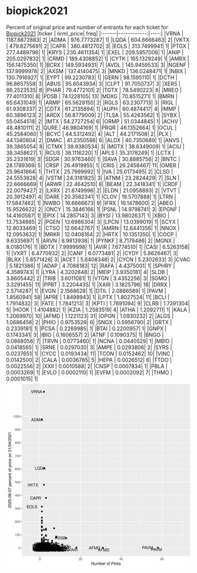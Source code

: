 # biopick2021
Percent of original price and number of entrants for each ticket for [Biopick2021](https://twitter.com/hashtag/Biopick2021)
|ticker |   nrml_price| freq|
|:------|------------:|----:|
|VRNA   | 1187.8872883|    2|
|ADMA   |  976.7773287|    1|
|LQDA   |  604.6666463|    2|
|VKTX   |  479.8275691|    2|
|CAPR   |  380.4812702|    3|
|EOLS   |  313.7499941|    1|
|PTGX   |  277.4489796|    1|
|KRYS   |  230.4611354|    1|
|EXEL   |  209.5957006|    1|
|ANIP   |  205.0297832|    1|
|CRMD   |  189.4308852|    1|
|CYTK   |  165.1329249|    1|
|AMRX   |  156.1475350|    1|
|BCRX   |  149.5934931|    7|
|AVDL   |  145.9459533|    3|
|NGENF  |  137.9999978|    2|
|AXSM   |  137.4140475|    3|
|MNKD   |  136.0248471|    1|
|NBIX   |  130.7916927|    1|
|EYPT   |   99.2230783|    1|
|GERN   |   98.1595110|    1|
|DCTH   |   96.8657558|    3|
|ABUS   |   95.6043934|    3|
|CLPT   |   91.7050737|    3|
|XERS   |   86.2523535|    8|
|PHAR   |   79.4772101|    2|
|TGTX   |   78.5490223|    8|
|MREO   |   77.4011310|    8|
|PDSB   |   74.1228105|   13|
|MDXG   |   70.8515271|    1|
|BMRN   |   65.6431049|    1|
|ARMP   |   65.5629150|    2|
|RGLS   |   63.2307713|    3|
|RIGL   |   61.9308337|    2|
|CDTX   |   61.2135894|    1|
|AUPH   |   60.4874417|    4|
|IMMP   |   60.3896123|    2|
|ARDX   |   56.8779009|    2|
|TLSA   |   55.4263562|    1|
|SYBX   |   55.0454518|    2|
|IMTX   |   54.2727254|    6|
|ORMP   |   51.0344845|    1|
|ACHV   |   48.4810111|    2|
|QURE   |   46.9804169|    1|
|PRQR   |   46.1352664|    1|
|OCUL   |   45.2584060|    1|
|BCYC   |   44.5312492|    4|
|ALT    |   44.2171508|    2|
|PLX    |   44.1340804|    2|
|DMAC   |   41.2350586|    6|
|ALDX   |   40.7350689|    1|
|ANVS   |   39.3865054|    8|
|CTMX   |   38.9380534|    3|
|MGTX   |   38.6349009|    1|
|ACIU   |   38.3458627|    1|
|RCUS   |   38.1116220|    1|
|APLS   |   35.3178249|    1|
|LCTX   |   35.2331619|    3|
|SDGR   |   30.9763460|    1|
|SAVA   |   30.8885756|    2|
|BNTC   |   28.1789369|    5|
|CRSP   |   26.4919955|    1|
|CRIS   |   26.2458467|   11|
|OMER   |   25.9641864|    1|
|THTX   |   25.7999992|    1|
|IVA    |   25.0173495|    2|
|CLSD   |   24.5553828|    4|
|VSTM   |   24.3181825|    3|
|ATNM   |   23.2824429|    7|
|SLN    |   22.6666669|    1|
|ARWR   |   22.4642510|    8|
|BEAM   |   22.3418341|    1|
|CRDF   |   22.0079427|    2|
|LXRX   |   21.8749996|    2|
|ELDN   |   21.0958893|    2|
|VTVT   |   20.3912497|    4|
|DARE   |   20.3562341|    1|
|CLOV   |   19.5707888|    1|
|LTRN   |   17.5847462|    1|
|NWBO   |   16.6666673|    9|
|IFRX   |   16.1478600|    2|
|ABEO   |   15.9526622|    2|
|ONCY   |   15.3846166|    1|
|PSNL   |   14.9798741|    3|
|EPGNF  |   14.4160587|    1|
|EPIX   |   14.2857143|    3|
|BYSI   |   13.9802637|    1|
|XBIO   |   13.7534885|    2|
|PGEN   |   13.6986304|    3|
|LPCN   |   13.0399019|    1|
|SCYX   |   12.8033469|    1|
|CTSO   |   12.6642767|    1|
|AMRN   |   12.6441356|    1|
|NNOX   |   12.0953632|    1|
|MRKR   |   12.0408164|    2|
|HRTX   |   10.1351350|    1|
|COCP   |    9.6335697|    1|
|ARVN   |    8.9813938|    1|
|PYNKF  |    8.7179486|    2|
|MGNX   |    8.0180176|    1|
|BDTX   |    7.9999998|    1|
|AVIR   |    7.6774510|    1|
|CASI   |    6.5263158|    1|
|VXRT   |    6.4770932|    2|
|CANF   |    6.0773481|    2|
|CYDY   |    5.8626467|    3|
|BLRX   |    5.8571426|    3|
|ACET   |    5.6408348|    2|
|CYCN   |    5.2302633|    3|
|CVAC   |    5.1821386|    1|
|ADAP   |    4.7088183|   12|
|RAFA   |    4.4375001|    1|
|SPHRY  |    4.3589743|    1|
|LYRA   |    4.3202848|    2|
|MEIP   |    3.9350181|    4|
|SLDB   |    3.8605442|    2|
|TRIB   |    3.6011081|    1|
|VTGN   |    3.4352256|    3|
|SGMO   |    3.3291455|   11|
|PPBT   |    3.2204435|    1|
|XAIR   |    3.1825796|   18|
|DRRX   |    2.5714287|    1|
|EVGN   |    2.1568628|    1|
|DTIL   |    2.0866589|    1|
|PAVM   |    1.8560941|   58|
|APRE   |    1.8498943|    1|
|LPTX   |    1.8027524|   11|
|BCLI   |    1.7914832|    3|
|FATE   |    1.7841213|    3|
|KPTI   |    1.7691094|    9|
|CLRB   |    1.7391304|    5|
|HOOK   |    1.4104882|    1|
|KZIA   |    1.2583519|    4|
|ATHA   |    1.2092711|    1|
|KALA   |    1.2069970|   10|
|AFMD   |    1.1221123|   31|
|OPGN   |    1.0930232|    2|
|ALGS   |    1.0686456|    2|
|PHIO   |    0.9753526|    6|
|SNGX   |    0.5956790|    2|
|GRTX   |    0.2339181|    1|
|PCSA   |    0.2269985|    1|
|BTAI   |    0.2200957|    1|
|GNPX   |    0.1743341|    3|
|IBIO   |    0.1606557|    2|
|ATNF   |    0.1090375|    1|
|BNGO   |    0.0868056|    7|
|TRVN   |    0.0773460|    1|
|NCNA   |    0.0440529|    1|
|MBIO   |    0.0418565|    1|
|SRNE   |    0.0297030|    3|
|AMPE   |    0.0293806|    2|
|SYRS   |    0.0237651|    1|
|CYCC   |    0.0193434|   11|
|TCON   |    0.0152462|   10|
|VINC   |    0.0142500|    2|
|CALA   |    0.0036765|    5|
|HEPA   |    0.0026512|    6|
|TTOO   |    0.0022556|    2|
|XXII   |    0.0010588|    2|
|CNSP   |    0.0007834|    1|
|PBLA   |    0.0003269|    1|
|EVLO   |    0.0002110|    1|
|EVFM   |    0.0002092|    7|
|THMO   |    0.0001015|    1|
![retvspicks](biopicks.png?raw=true)
